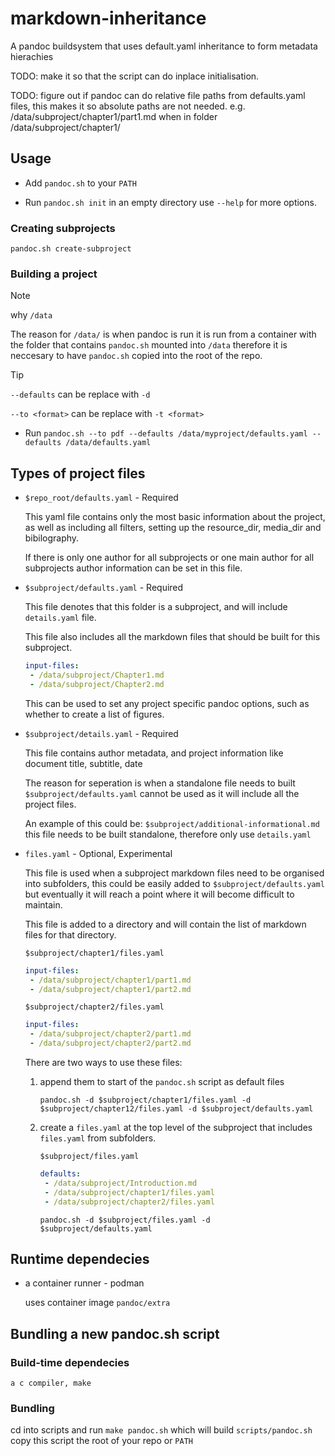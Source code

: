 # markdown-inheritance

A pandoc buildsystem that uses default.yaml inheritance to form metadata hierachies

TODO: make it so that the script can do inplace initialisation.

TODO: figure out if pandoc can do relative file paths from defaults.yaml files,
this makes it so absolute paths are not needed.
e.g. /data/subproject/chapter1/part1.md when in folder /data/subproject/chapter1/

## Usage

- Add `pandoc.sh` to your `PATH`

- Run `pandoc.sh init` in an empty directory use `--help` for more options.

### Creating subprojects

`pandoc.sh create-subproject`

### Building a project


> [!NOTE]
>
> why `/data`
>
> The reason for `/data/` is when pandoc is run it is run from a container with
> the folder that contains `pandoc.sh` mounted into `/data` therefore it is
>  neccesary to have `pandoc.sh` copied into the root of the repo.

> [!TIP]
>
> `--defaults` can be replace with `-d`
>
> `--to <format>` can be replace with `-t <format>`

- Run `pandoc.sh --to pdf --defaults /data/myproject/defaults.yaml --defaults /data/defaults.yaml`


## Types of project files

- `$repo_root/defaults.yaml` - Required

   This yaml file contains only the most basic information about the project, as well as including all filters, setting up the resource_dir, media_dir and bibilography.

   If there is only one author for all subprojects or one main author for all subprojects author information can be set in this file.

- `$subproject/defaults.yaml` - Required

   This file denotes that this folder is a subproject, and will include `details.yaml` file.

   This file also includes all the markdown files that should be built for this subproject.

   ```yaml
   input-files:
    - /data/subproject/Chapter1.md
    - /data/subproject/Chapter2.md
   ```

   This can be used to set any project specific pandoc options, such as whether to create a list of figures.

- `$subproject/details.yaml` - Required

   This file contains author metadata, and project information like document title, subtitle, date

   The reason for seperation is when a standalone file needs to built `$subproject/defaults.yaml` cannot be used as it will include all the project files.

   An example of this could be: `$subproject/additional-informational.md` this file needs to be built standalone, therefore only use `details.yaml`

- `files.yaml` - Optional, Experimental

  This file is used when a subproject markdown files need to be organised into subfolders, this could be easily added to `$subproject/defaults.yaml` but eventually it will reach a point where it will become difficult to maintain.

  This file is added to a directory and will contain the list of markdown files for that directory.

  `$subproject/chapter1/files.yaml`

  ```yaml
  input-files:
   - /data/subproject/chapter1/part1.md
   - /data/subproject/chapter1/part2.md
  ```

  `$subproject/chapter2/files.yaml`

  ```yaml
  input-files:
   - /data/subproject/chapter2/part1.md
   - /data/subproject/chapter2/part2.md
  ```

  There are two ways to use these files:

  1. append them to start of the `pandoc.sh` script as default files

     `pandoc.sh -d $subproject/chapter1/files.yaml -d $subproject/chapter12/files.yaml -d $subproject/defaults.yaml`

  2. create a `files.yaml` at the top level of the subproject that includes `files.yaml` from subfolders.

     `$subproject/files.yaml`

     ```yaml
     defaults:
      - /data/subproject/Introduction.md
      - /data/subproject/chapter1/files.yaml
      - /data/subproject/chapter2/files.yaml
     ```

     `pandoc.sh -d $subproject/files.yaml -d $subproject/defaults.yaml`


## Runtime dependecies

- a container runner - podman

  uses container image `pandoc/extra`


## Bundling a new pandoc.sh script

### Build-time dependecies

`a c compiler, make`

### Bundling

cd into scripts and run `make pandoc.sh` which will build `scripts/pandoc.sh` copy this script the root of your repo or `PATH`

